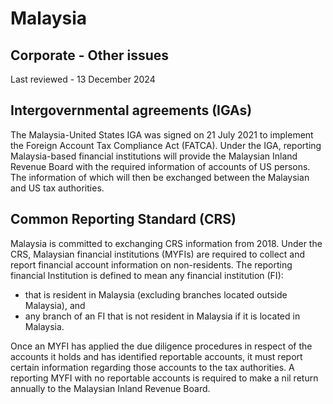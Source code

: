 # Malaysia
## Corporate - Other issues
Last reviewed - 13 December 2024
## Intergovernmental agreements (IGAs)
The Malaysia-United States IGA was signed on 21 July 2021 to implement the Foreign Account Tax Compliance Act (FATCA).
Under the IGA, reporting Malaysia-based financial institutions will provide the Malaysian Inland Revenue Board with the required information of accounts of US persons. The information of which will then be exchanged between the Malaysian and US tax authorities. 
## Common Reporting Standard (CRS)
Malaysia is committed to exchanging CRS information from 2018. Under the CRS, Malaysian financial institutions (MYFIs) are required to collect and report financial account information on non-residents.
The reporting financial Institution is defined to mean any financial institution (FI):
  * that is resident in Malaysia (excluding branches located outside Malaysia), and
  * any branch of an FI that is not resident in Malaysia if it is located in Malaysia.


Once an MYFI has applied the due diligence procedures in respect of the accounts it holds and has identified reportable accounts, it must report certain information regarding those accounts to the tax authorities. A reporting MYFI with no reportable accounts is required to make a nil return annually to the Malaysian Inland Revenue Board.
